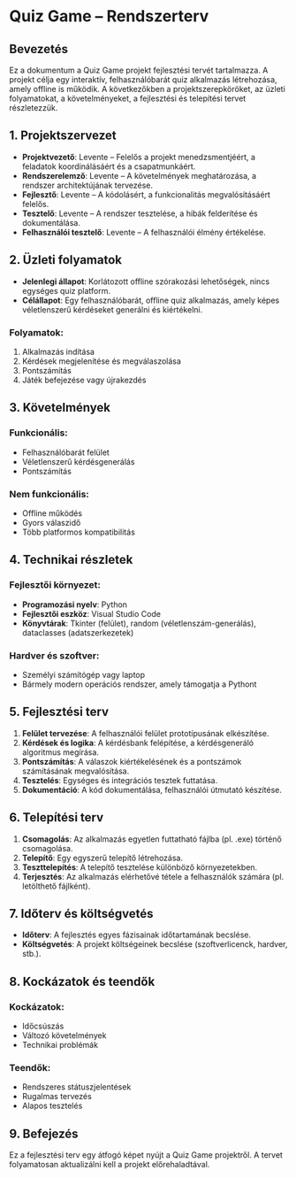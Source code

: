 # Quiz Game – Rendszerterv

## Bevezetés

Ez a dokumentum a Quiz Game projekt fejlesztési tervét tartalmazza. A projekt célja egy interaktív, felhasználóbarát quiz alkalmazás létrehozása, amely offline is működik. A következőkben a projektszerepköröket, az üzleti folyamatokat, a követelményeket, a fejlesztési és telepítési tervet részletezzük.

## 1. Projektszervezet

- **Projektvezető**: Levente – Felelős a projekt menedzsmentjéért, a feladatok koordinálásáért és a csapatmunkáért.
- **Rendszerelemző**: Levente – A követelmények meghatározása, a rendszer architektújának tervezése.
- **Fejlesztő**: Levente – A kódolásért, a funkcionalitás megvalósításáért felelős.
- **Tesztelő**: Levente – A rendszer tesztelése, a hibák felderítése és dokumentálása.
- **Felhasználói tesztelő**: Levente – A felhasználói élmény értékelése.

## 2. Üzleti folyamatok

- **Jelenlegi állapot**: Korlátozott offline szórakozási lehetőségek, nincs egységes quiz platform.
- **Célállapot**: Egy felhasználóbarát, offline quiz alkalmazás, amely képes véletlenszerű kérdéseket generálni és kiértékelni.

### Folyamatok:
1. Alkalmazás indítása
2. Kérdések megjelenítése és megválaszolása
3. Pontszámítás
4. Játék befejezése vagy újrakezdés

## 3. Követelmények

### Funkcionális:
- Felhasználóbarát felület
- Véletlenszerű kérdésgenerálás
- Pontszámítás

### Nem funkcionális:
- Offline működés
- Gyors válaszidő
- Több platformos kompatibilitás

## 4. Technikai részletek

### Fejlesztői környezet:
- **Programozási nyelv**: Python
- **Fejlesztői eszköz**: Visual Studio Code
- **Könyvtárak**: Tkinter (felület), random (véletlenszám-generálás), dataclasses (adatszerkezetek)

### Hardver és szoftver:
- Személyi számítógép vagy laptop
- Bármely modern operációs rendszer, amely támogatja a Pythont

## 5. Fejlesztési terv

1. **Felület tervezése**: A felhasználói felület prototípusának elkészítése.
2. **Kérdések és logika**: A kérdésbank felépítése, a kérdésgeneráló algoritmus megírása.
3. **Pontszámítás**: A válaszok kiértékelésének és a pontszámok számításának megvalósítása.
4. **Tesztelés**: Egységes és integrációs tesztek futtatása.
5. **Dokumentáció**: A kód dokumentálása, felhasználói útmutató készítése.

## 6. Telepítési terv

1. **Csomagolás**: Az alkalmazás egyetlen futtatható fájlba (pl. .exe) történő csomagolása.
2. **Telepítő**: Egy egyszerű telepítő létrehozása.
3. **Teszttelepítés**: A telepítő tesztelése különböző környezetekben.
4. **Terjesztés**: Az alkalmazás elérhetővé tétele a felhasználók számára (pl. letölthető fájlként).

## 7. Időterv és költségvetés

- **Időterv**: A fejlesztés egyes fázisainak időtartamának becslése.
- **Költségvetés**: A projekt költségeinek becslése (szoftverlicenck, hardver, stb.).

## 8. Kockázatok és teendők

### Kockázatok:
- Időcsúszás
- Változó követelmények
- Technikai problémák

### Teendők:
- Rendszeres státuszjelentések
- Rugalmas tervezés
- Alapos tesztelés

## 9. Befejezés

Ez a fejlesztési terv egy átfogó képet nyújt a Quiz Game projektről. A tervet folyamatosan aktualizálni kell a projekt előrehaladtával.

